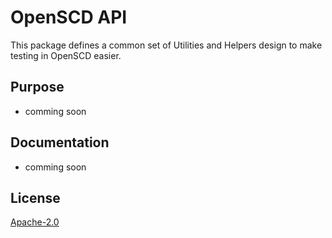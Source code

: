 # OpenSCD API

This package defines a common set of Utilities and Helpers design to make testing in OpenSCD easier. 

## Purpose

- comming soon

## Documentation

- comming soon

## License

[Apache-2.0](LICENSE)

